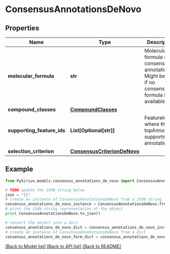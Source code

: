 # ConsensusAnnotationsDeNovo



## Properties

Name | Type | Description | Notes
------------ | ------------- | ------------- | -------------
**molecular_formula** | **str** | Molecular formula of the consensus annotation  Might be null if no consensus formula is available. | [optional] 
**compound_classes** | [**CompoundClasses**](CompoundClasses.md) |  | [optional] 
**supporting_feature_ids** | **List[Optional[str]]** | FeatureIds where the topAnnotation supports this annotation. | [optional] 
**selection_criterion** | [**ConsensusCriterionDeNovo**](ConsensusCriterionDeNovo.md) |  | [optional] 

## Example

```python
from PySirius.models.consensus_annotations_de_novo import ConsensusAnnotationsDeNovo

# TODO update the JSON string below
json = "{}"
# create an instance of ConsensusAnnotationsDeNovo from a JSON string
consensus_annotations_de_novo_instance = ConsensusAnnotationsDeNovo.from_json(json)
# print the JSON string representation of the object
print ConsensusAnnotationsDeNovo.to_json()

# convert the object into a dict
consensus_annotations_de_novo_dict = consensus_annotations_de_novo_instance.to_dict()
# create an instance of ConsensusAnnotationsDeNovo from a dict
consensus_annotations_de_novo_form_dict = consensus_annotations_de_novo.from_dict(consensus_annotations_de_novo_dict)
```
[[Back to Model list]](../README.md#documentation-for-models) [[Back to API list]](../README.md#documentation-for-api-endpoints) [[Back to README]](../README.md)


